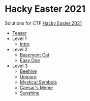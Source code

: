 # Hacky Easter 2021

Solutions for CTF [Hacky Easter 2021](https://www.hackyeaster.com/)

- [Teaser](teaser/README.md)
- Level 1
  - [Intro](level1/intro/README.md)
- Level 2
  - [Basement Cat](level2/basement-cat/README.md)
  - [Easy One](level2/easy-one/README.md)
- Level 3
  - [Beehive](level3/beehive/README.md)
  - [Unicorn](level3/unicorn/README.md)
  - [Mystical Symbols](level3/mystical-symbols/README.md)
  - [Caesar's Meme](level3/caesars-meme/README.md)
  - [Sunshine](level3/sunshine/README.md)
